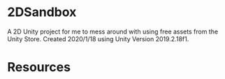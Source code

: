 # 2DSandbox
A 2D Unity project for me to mess around with using free assets from the Unity Store. 
Created 2020/1/18 using Unity Version 2019.2.18f1.

# Resources
